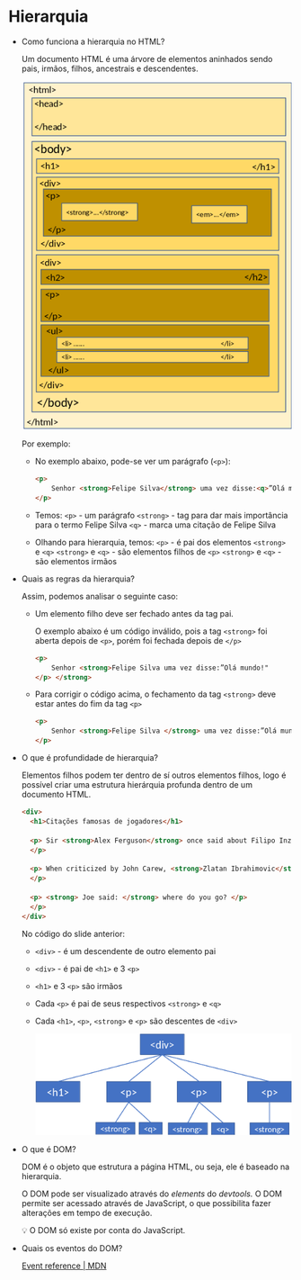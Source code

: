# Hierarquia

- Como funciona a hierarquia no HTML?
    
    Um documento HTML é uma árvore de elementos aninhados sendo pais, irmãos, filhos, ancestrais e descendentes.
    
    ![Untitled](Hierarquia%20b81c93de376544f2a4e046eb4f6f403d/Untitled.png)
    
    Por exemplo:
    
    - No exemplo abaixo, pode-se ver um parágrafo (`<p>`):
        
        ```html
        <p> 
        	Senhor <strong>Felipe Silva</strong> uma vez disse:<q>”Olá mundo!"</q>. 
        </p>
        ```
        
    - Temos:
    `<p>` - um parágrafo
    `<strong>` - tag para dar mais importância para o termo Felipe Silva
    `<q>` - marca uma citação de Felipe Silva
    - Olhando para hierarquia, temos:
    `<p>` - é pai dos elementos `<strong>` e `<q>`
    `<strong>` e `<q>` - são elementos filhos de `<p>`
    `<strong>` e `<q>` - são elementos irmãos
- Quais as regras da hierarquia?
    
    Assim, podemos analisar o seguinte caso:
    
    - Um elemento filho deve ser fechado antes da tag pai.
        
        O exemplo abaixo é um código inválido, pois a tag `<strong>` foi aberta depois de `<p>`, porém foi fechada depois de `</p>`
        
        ```html
        <p> 
        	Senhor <strong>Felipe Silva uma vez disse:”Olá mundo!"
        </p> </strong>
        ```
        
    - Para corrigir o código acima, o fechamento da tag `<strong>` deve estar antes do fim da tag `<p>`
        
        ```html
        <p> 
        	Senhor <strong>Felipe Silva </strong> uma vez disse:”Olá mundo!"
        </p>
        ```
        
- O que é profundidade de hierarquia?
    
    Elementos filhos podem ter dentro de sí outros elementos filhos, logo é possível criar uma estrutura hierárquia profunda dentro de um documento HTML.
    
    ```html
    <div> 
      <h1>Citações famosas de jogadores</h1>
    
      <p> Sir <strong>Alex Ferguson</strong> once said about Filipo Inzaghi:<q>"That lad must have been born offside"</q> 
      </p> 
    
      <p> When criticized by John Carew, <strong>Zlatan Ibrahimovic</strong> replied: <q>"What Carew does with a football, I can do with an orange"</q> 
      </p>
     
      <p> <strong> Joe said: </strong> where do you go? </p>
      </p>
    </div>
    ```
    
    No código do slide anterior:
    
    - `<div>` - é um descendente de outro elemento pai
    - `<div>` - é pai de `<h1>` e 3 `<p>`
    - `<h1>` e 3 `<p>` são irmãos
    - Cada `<p>` é pai de seus respectivos `<strong>` e `<q>`
    - Cada `<h1>`, `<p>`, `<strong>` e `<p>` são descentes de `<div>`
        
        ![Untitled](Hierarquia%20b81c93de376544f2a4e046eb4f6f403d/Untitled%201.png)
        
- O que é DOM?
    
    DOM é o objeto que estrutura a página HTML, ou seja, ele é baseado na hierarquia.
    
    O DOM pode ser visualizado através do *elements* do *devtools.* O DOM permite ser acessado através de JavaScript, o que possibilita fazer alterações em tempo de execução.
    
    <aside>
    💡 O DOM só existe por conta do JavaScript.
    
    </aside>
    
- Quais os eventos do DOM?
    
    [Event reference | MDN](https://developer.mozilla.org/pt-BR/docs/Web/Events)